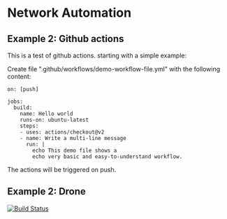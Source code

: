 # Network Automation

## Example 2: Github actions
This is a test of github actions.
starting with a simple example:

Create file ".github/workflows/demo-workflow-file.yml" with the following content:
 
```
on: [push]

jobs:
  build:
    name: Hello world
    runs-on: ubuntu-latest
    steps:
    - uses: actions/checkout@v2
    - name: Write a multi-line message
      run: |
        echo This demo file shows a 
        echo very basic and easy-to-understand workflow.
```

The actions will be triggered on push.


## Example 2: Drone

[![Build Status](http://129.173.143.55/api/badges/martimy/Network-Automation/status.svg)](http://129.173.143.55/martimy/Network-Automation)
